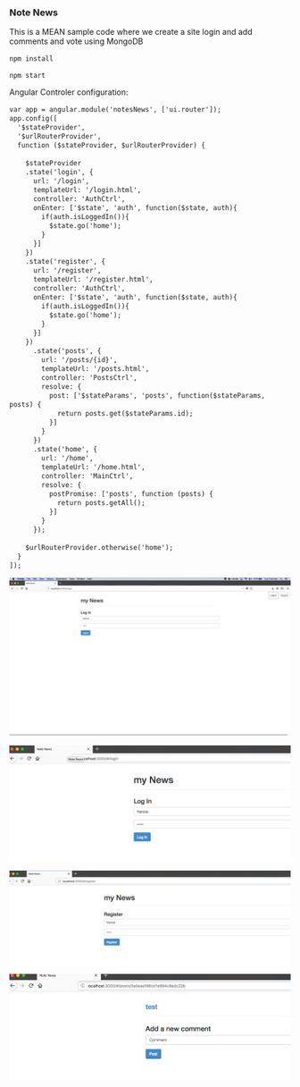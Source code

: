 ### Note News 

This is a MEAN sample code where we create a site login and add comments and vote using MongoDB

```
npm install
```

```
npm start
```


Angular Controler configuration:

```JS
var app = angular.module('notesNews', ['ui.router']);
app.config([
  '$stateProvider',
  '$urlRouterProvider',
  function ($stateProvider, $urlRouterProvider) {

    $stateProvider
    .state('login', {
      url: '/login',
      templateUrl: '/login.html',
      controller: 'AuthCtrl',
      onEnter: ['$state', 'auth', function($state, auth){
        if(auth.isLoggedIn()){
          $state.go('home');
        }
      }]
    })
    .state('register', {
      url: '/register',
      templateUrl: '/register.html',
      controller: 'AuthCtrl',
      onEnter: ['$state', 'auth', function($state, auth){
        if(auth.isLoggedIn()){
          $state.go('home');
        }
      }]
    })
      .state('posts', {
        url: '/posts/{id}',
        templateUrl: '/posts.html',
        controller: 'PostsCtrl',
        resolve: {
          post: ['$stateParams', 'posts', function($stateParams, posts) {
            return posts.get($stateParams.id);
          }]
        }
      })
      .state('home', {
        url: '/home',
        templateUrl: '/home.html',
        controller: 'MainCtrl',
        resolve: {
          postPromise: ['posts', function (posts) {
            return posts.getAll();
          }]
        }
      });

    $urlRouterProvider.otherwise('home');
  }
]);
```
![Screenshot](images/sample1.png)

![Screenshot](images/sample2.png)


![Screenshot](images/sample3.png)


![Screenshot](images/sample4.png)

